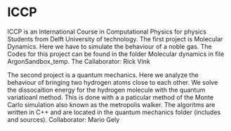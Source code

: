 # ICCP

ICCP is an International Course in Computational Physics
for physics Students from Delft University of technology. The first project is Molecular Dynamics. Here we have to simulate the behaviour of a noble gas.
The Codes for this project can be found in the folder Molecular dynamics in file ArgonSandbox_temp.
The Callaborator: Rick Vink

The second project is a quantum mechanics. Here we analyze the behaviour of 
bringing two hydrogen atoms close to each other. We solve the dissocaition energy for the hydrogen molecule with the quantum variatioanl method. This is done with a a paticular method of the Monte Carlo simulation also known as the metropolis walker. The algoritms are written in C++ and are located in the quantum mechanics folder (includes and sources).
Collaborator: Mario Gely

